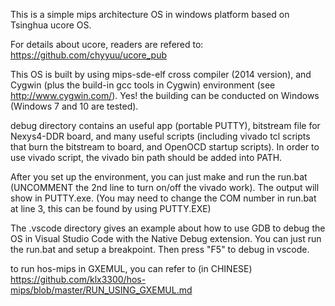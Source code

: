 This is a simple mips architecture OS in windows platform based on Tsinghua ucore OS. 

For details about ucore, readers are refered to:
https://github.com/chyyuu/ucore_pub

This OS is built by using mips-sde-elf cross compiler (2014 version), and Cygwin (plus the build-in gcc tools in Cygwin) environment
(see http://www.cygwin.com/). Yes! the building can be conducted on Windows (Windows 7 and 10 are tested).

debug directory contains an useful app (portable PUTTY), bitstream file for Nexys4-DDR board, and many useful scripts (including vivado tcl scripts that burn the bitstream to board, and OpenOCD startup scripts). In order to use vivado script, the vivado bin path should be added into PATH.

After you set up the environment, you can just make and run the run.bat (UNCOMMENT the 2nd line to turn on/off the vivado work). The output will show in PUTTY.exe. (You may need to change the COM number in run.bat at line 3, this can be found by using PUTTY.EXE)

The .vscode directory gives an example about how to use GDB to debug the OS in Visual Studio Code with the Native Debug extension. You can just run the run.bat and setup a breakpoint. Then press "F5" to debug in vscode.

to run hos-mips in GXEMUL, you can refer to (in CHINESE)
https://github.com/klx3300/hos-mips/blob/master/RUN_USING_GXEMUL.md

